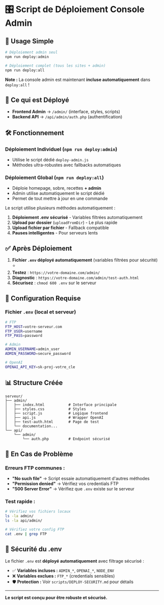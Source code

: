 # 🎛️ Script de Déploiement Console Admin

## 🚀 Usage Simple

```bash
# Déploiement admin seul
npm run deploy:admin

# Déploiement complet (tous les sites + admin)
npm run deploy:all
```

**Note :** La console admin est maintenant **incluse automatiquement** dans `deploy:all` !

## 📁 Ce qui est Déployé

- **Frontend Admin** → `/admin/` (interface, styles, scripts)
- **Backend API** → `/api/admin/auth.php` (authentification)

## 🛠️ Fonctionnement

### Déploiement Individuel (`npm run deploy:admin`)
- Utilise le script dédié `deploy-admin.js` 
- Méthodes ultra-robustes avec fallbacks automatiques

### Déploiement Global (`npm run deploy:all`)
- Déploie homepage, sobre, recettes **+ admin**
- Admin utilise automatiquement le script dédié
- Permet de tout mettre à jour en une commande

Le script utilise plusieurs méthodes automatiquement :

1. **Déploiement .env sécurisé** - Variables filtrées automatiquement
2. **Upload par dossier** (`uploadFromDir`) - Le plus rapide
3. **Upload fichier par fichier** - Fallback compatible
4. **Pauses intelligentes** - Pour serveurs lents

## ✅ Après Déploiement

1. **Fichier `.env` déployé automatiquement** (variables filtrées pour sécurité) ⭐
2. **Testez** : `https://votre-domaine.com/admin/`
3. **Diagnostic** : `https://votre-domaine.com/admin/test-auth.html`
4. **Sécurisez** : `chmod 600 .env` sur le serveur

## 🔧 Configuration Requise

### Fichier `.env` (local et serveur)
```bash
# FTP
FTP_HOST=votre-serveur.com
FTP_USER=username
FTP_PASS=password

# Admin
ADMIN_USERNAME=admin_user
ADMIN_PASSWORD=secure_password

# OpenAI
OPENAI_API_KEY=sk-proj-votre_cle
```

## 📊 Structure Créée

```
serveur/
├── admin/
│   ├── index.html           # Interface principale
│   ├── styles.css           # Styles
│   ├── script.js            # Logique frontend
│   ├── api.js               # Wrapper OpenAI
│   ├── test-auth.html       # Page de test
│   └── documentation...
└── api/
    └── admin/
        └── auth.php         # Endpoint sécurisé
```

## 🐛 En Cas de Problème

### Erreurs FTP communes :
- **"No such file"** → Script essaie automatiquement d'autres méthodes
- **"Permission denied"** → Vérifiez vos credentials FTP
- **"500 Server Error"** → Vérifiez que `.env` existe sur le serveur

### Test rapide :
```bash
# Vérifiez vos fichiers locaux
ls -la admin/
ls -la api/admin/

# Vérifiez votre config FTP
cat .env | grep FTP
```

## 🔐 Sécurité du .env

Le fichier `.env` est **déployé automatiquement** avec filtrage sécurisé :

- ✅ **Variables incluses :** `ADMIN_*`, `OPENAI_*`, `NODE_ENV`
- ❌ **Variables exclues :** `FTP_*` (credentials sensibles)
- 🛡️ **Protection :** Voir `scripts/DEPLOY-SECURITY.md` pour détails

---

**Le script est conçu pour être robuste et sécurisé.** 
